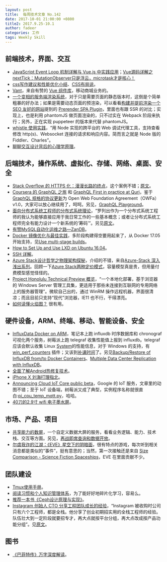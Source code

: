 ```yaml
---
layout: post
title:  每周技术文章 No.142
date: 2017-10-01 21:00:00 +0800
title2: 2017.9.25-10.1
author: fadeer
categories: 工作
tags: Weekly Skill
---
```


前端技术，界面、交互
----
* [JavaScript Event Loop 机制详解与 Vue.js 中实践应用](https://segmentfault.com/a/1190000011044242)；[Vue源码详解之nextTick：MutationObserver只是浮云，microtask才是核心！](https://github.com/Ma63d/vue-analysis/issues/6)
* [css写作建议和性能优化小结](https://segmentfault.com/a/1190000011390896)、[CSS布局说](https://segmentfault.com/a/1190000011358507)。
* [Vant](https://github.com/youzan/vant)，来自有赞的 [Vue 组件库](https://segmentfault.com/a/1190000011377961)，移动商城业务的。
* [一个变相的服务端渲染系统](https://segmentfault.com/a/1190000011429317)，对于只是需要页面的静态版本时，这倒是个简单粗暴的好办法；如果是需要动态页面的预渲染，可以看看[构建并提前渲染一个 SEO 友好的网站](https://github.com/Hugo-seth/blog/issues/9)提到的 [Prerender SPA Plugin](https://github.com/chrisvfritz/prerender-spa-plugin)，里面也有跟 SSR 的对比；实现上，也是利用 phantomJS 做页面渲染的，只不过实在 Webpack 阶段来执行；另外，正在实现 puppeteer 的版本来代替 phantomJS。
* [whistle 使用实践](https://aotu.io/notes/2017/08/29/an-introduction-to-whistle/index.html)，“用 Node 实现的跨平台的 Web 调试代理工具，支持查看修改 http(s)、Websocket 连接的请求和响应内容。简而言之就是 Node 版的 Fiddler、Charles”。
* [聊聊交互设计背后的心理学原理](http://www.uisdc.com/interactive-design-psychology)。

后端技术，操作系统、虚拟化、存储、网络、桌面、安全
----
* [Stack Overflow 的 HTTPS 化：漫漫长路的终点](https://blog.alswl.com/2017/09/https-on-stack-overflow/)，这个案例不错；[原文](https://nickcraver.com/blog/2017/05/22/https-on-stack-overflow/)。
* [Coursera 的 GraphQL 之旅](https://segmentfault.com/a/1190000011424899) 和 [GraphQL First in practice at Quri](https://dev-blog.apollodata.com/graphql-first-in-practice-at-quri-7bf84b260135)，鉴于[GraphQL 规格的协议更新](https://medium.com/@leeb/relicensing-the-graphql-specification-e7d07a52301b)为 Open Web Foundation Agreement（OWFa）v1.0，大家可以放心继续用了，呵呵。另见，[GraphQL Playground](https://blog.graph.cool/introducing-graphql-playground-f1e0a018f05d)。
* [面向分布式系统工程师的分布式系统理论](http://colobu.com/2017/09/27/distributed-systems-theory-for-the-distributed-systems-engineer/)，“罗列出作为一个分布式系统工程师的我认为能够直接应用于我日常工作的一些基本概念；或者让分布式系统工程师完全有能力设计一个新系统的‘筹码’”。另见[原文](http://the-paper-trail.org/blog/distributed-systems-theory-for-the-distributed-systems-engineer/)。
* [有赞MySQL自动化运维之路—ZanDB](https://tech.youzan.com/youzan-mysql-auto-ops-road/)。
* [Docker 镜像优化与最佳实践](https://yq.aliyun.com/articles/218452)，多阶段构建得空要用起来了，从 Docker 17.05 开始支持，见[Use multi-stage builds](https://docs.docker.com/engine/userguide/eng-image/multistage-build/)。
* [How to Set Up and Use LXD on Ubuntu 16.04](https://www.digitalocean.com/community/tutorials/how-to-set-up-and-use-lxd-on-ubuntu-16-04)。
* [SSH 详解](https://segmentfault.com/a/1190000011395818)。
* [Azure Stack设计哲学之物理架构探秘](http://www.infoq.com/cn/articles/azure-stack-design-physical-architecture-exploration)，介绍的不错，来自[Azure-Stack 深入浅出系列](http://www.a-stack.com/categories/Azure-Stack%E6%B7%B1%E5%85%A5%E6%B5%85%E5%87%BA%E7%B3%BB%E5%88%97/)。回顾一下[Azure Stack两种定价模式](http://www.a-stack.com/AzureStack-Price/)，容量模型真是贵，但用量付费模型感觉怪怪的。
* [Project Honolulu Technical Preview 概览](http://goxia.maytide.net/read.php/1853.htm)，“一个本地化部署，基于浏览器的 Windows Server 管理工具集，更适用于那些未连接到互联网的专用网络上的服务器管理”。微软自己出的，通过 WinRM 操作远程机器，界面很清凉；而且目前只支持“现代”浏览器，IE11 也不行，干得漂亮。
* [如何读懂火焰图？](http://www.ruanyifeng.com/blog/2017/09/flame-graph.html) 很有用。

硬件设备，ARM、终端、移动、智能设备、安全
----
<!--preview-end-->
* [InfluxData Docker on ARM](https://www.influxdata.com/blog/influxdata-docker-arm/)，笔记本上跑 influxdb 时序数据库和 chronograf 可视化两个服务，树莓派上跑 telegraf 收集性能值上报到 influxdb。telegraf 应该会默认收集 Linux [System](https://github.com/influxdata/telegraf/tree/release-1.3/plugins/inputs/system)的性能信息，对于 Windows 的支持，有 [win_perf_counters](https://github.com/influxdata/telegraf/tree/release-1.3/plugins/inputs/win_perf_counters) 插件；又该到[补课时间](https://docs.influxdata.com/telegraf/v1.3/introduction/getting_started/)了。另见[Backup/Restore of InfluxDB from/to Docker Containers](https://www.influxdata.com/blog/backuprestore-of-influxdb-fromto-docker-containers/)、[Multiple Data Center Replication with InfluxDB](https://www.influxdata.com/blog/multiple-data-center-replication-influxdb/)。
* [全面了解Android热修复技术](https://segmentfault.com/a/1190000011365008)。
* [iPhone X 刘海打理指北](https://tech.meituan.com/iPhoneX%E5%88%98%E6%B5%B7%E6%89%93%E7%90%86%E6%8C%87%E5%8C%97.html)。
* [Announcing Cloud IoT Core public beta](https://cloudplatform.googleblog.com/2017/09/announcing-Cloud-IoT-Core-public-beta.html)，Google 的 IoT 服务，文章里的动图不错；至于 IoT 设备端，树莓派又成了典型，实例程序名称就很直白:[pi_cpu_temp_mqtt.py](https://github.com/ARM-software/Cloud-IoT-Core-Kit-Examples/tree/master/CPUTemp)，哈哈。
* [40刀的2.9寸 wifi 电子墨水屏](https://www.cnx-software.com/2017/09/28/2-9-espaper-lite-kit-is-a-40-epaper-display-kit-with-an-esp8266-wifi-module/)。

市场、产品、项目
----
* [共享能力的数屏](http://www.cnblogs.com/zhengyun_ustc/p/datab.html)，一个自定义数据大屏的服务，看看业务逻辑、能力、技术栈、交互等方面。另见，[再战即席查询和数据开放](http://www.cnblogs.com/zhengyun_ustc/p/adhoc2017.html)。
* [尔虞我诈的江湖：《EVE》星空下的阴暗面](http://www.chuapp.com/article/284255.html)，很有特点的游戏，每次听到相关消息都是类似的“事件”，挺有意思的；当然，第一次接触还是来自 [Size Comparison - Science Fiction Spaceships](https://dirkloechel.deviantart.com/art/Size-Comparison-Science-Fiction-Spaceships-398790051)，EVE 在里面贡献不少。

团队建设
----
* [Tmux使用手册](http://louiszhai.github.io/2017/09/30/tmux/)。
* [阅读习惯和个人知识管理体系](http://insights.thoughtworks.cn/serverless-combat/)，为了能好好地碎片化学习，容易么。
* [推荐一本书《Ceph设计原理与实现》](http://ceph.com/planet/%E6%8E%A8%E8%8D%90%E4%B8%80%E6%9C%AC%E4%B9%A6%E3%80%8Aceph%E8%AE%BE%E8%AE%A1%E5%8E%9F%E7%90%86%E4%B8%8E%E5%AE%9E%E7%8E%B0%E3%80%8B/)。
* [Instagram 创始人 CTO 分享工程团队成长的经验](https://wanqu.co/a/5709/2017-09-28-instagram-co-founder-mike-krieger-on-engineering-team-growth.html)，“Instagram 被收购时公司只有六个工程师，都是全栈。他分享了创业初期招实用的全栈工程师的经验。队伍壮大到一定阶段就要招专才，再大点就按平台分组，再大点改成按产品功能分组”。见[原文](http://firstround.com/review/how-instagram-co-founder-mike-krieger-took-its-engineering-org-from-0-to-300-people/)。

图书
----
* [《巴菲特传》万字深度解读](https://zhuanlan.zhihu.com/p/29318044)。



